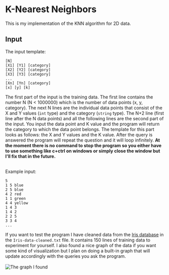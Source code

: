 # K-Nearest Neighbors
This is my implementation of the KNN algorithm for 2D data.

## Input
The input template:
```
[N]
[X1] [Y1] [category]
[X2] [Y2] [category]
[X3] [Y3] [category]
...
[Xn] [Yn] [category]
[x] [y] [k]
```

The first part of the input is the training data. The first line contains the number N (N < 1000000) which is the number of data points (x, y, category). The next N lines are the individual data points that consist of the X and Y values (`int` type) and the category (`string` type). The N+2 line (first line after the N data points) and all the following lines are the second part of the input. You input the data point and K value and the program will return the category to which the data point belongs. The template for this part looks as follows: the X and Y values and the K value. After the query is answered the program will repeat the question and it will loop infinitely. **At the moment there is no command to stop the program so you either have to use something like c+ctrl on windows or simply close the window but I'll fix that in the future.** <br><br>

Example input:
```
5
1 5 blue
2 5 blue
4 2 red
1 1 green
4 4 yellow
1 4 3
1 4 2
2 2 5
3 3 4
...
```

If you want to test the program I have cleaned data from the [Iris database](https://archive.ics.uci.edu/ml/datasets/iris) in the `Iris-data-cleaned.txt` file. It contains 150 lines of training data to experiment for yourself. I also found a nice graph of the data if you want some kind of visualization but I plan on doing a built-in graph that will update accordingly with the queries you ask the program. <br> <br>
![The graph I found](https://scipy-lectures.org/_images/sphx_glr_plot_iris_scatter_001.png) 
